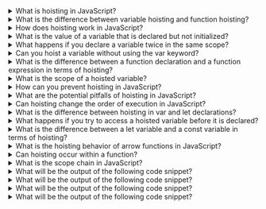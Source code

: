 <details>
    <summary>What is hoisting in JavaScript?</summary>

    Hoisting is a JavaScript mechanism where variables and function declarations are moved to the top of their respective scopes before the code is executed.

</details>


<details>
    <summary>What is the difference between variable hoisting and function hoisting?</summary>

    Variable hoisting is when the declaration of a variable is moved to the top of its scope, whereas function hoisting is when the entire function, including its body, is moved to the top of its scope.

</details>


<details>
    <summary>How does hoisting work in JavaScript?</summary>

    When the JavaScript engine parses a script, it looks for all variable and function declarations and moves them to the top of their respective scopes. This means that even if you declare a variable or function after you use it, it will still be available in the code.

</details>


<details>
    <summary>What is the value of a variable that is declared but not initialized?</summary>

    If a variable is declared but not initialized, its value will be undefined. This is because when the JavaScript engine hoists the variable declaration, it does not assign a value to the variable.
</details>


<details>
    <summary>What happens if you declare a variable twice in the same scope?</summary>

    If you declare a variable twice in the same scope, the second declaration will overwrite the first one. This is because the JavaScript engine only hoists the first declaration of the variable.

</details>


<details>
    <summary>Can you hoist a variable without using the var keyword?</summary>

    Yes, you can hoist a variable without using the var keyword by declaring it as a function parameter or by using a function expression instead of a function declaration.

</details>

<details>
    <summary>What is the difference between a function declaration and a function expression in terms of hoisting?</summary>

    A function declaration is hoisted to the top of its scope, whereas a function expression is not hoisted. This means that you can call a function declaration before it is defined, but you cannot call a function expression before it is defined.

</details>


<details>
    <summary>What is the scope of a hoisted variable?</summary>

    The scope of a hoisted variable is determined by where it is declared. If a variable is declared inside a function, its scope is the function. If a variable is declared outside of any function, its scope is the global scope.

</details>


<details>
    <summary>How can you prevent hoisting in JavaScript?</summary>

    You cannot prevent hoisting in JavaScript, but you can write your code in a way that avoids potential problems. One way to do this is to declare all variables and functions at the top of their respective scopes.

</details>


<details>
    <summary>What are the potential pitfalls of hoisting in JavaScript?</summary>

    One potential pitfall of hoisting is that it can lead to unexpected behavior if you are not aware of how it works. For example, if you declare a variable inside a block statement, but then use it outside of the block, the variable will be hoisted to the top of the function or global scope, which may not be what you intended. Another potential pitfall is that hoisting can make it difficult to understand the flow of your code, especially if you are not familiar with the concept.

</details>


<details>
    <summary>Can hoisting change the order of execution in JavaScript?</summary>

    Yes, hoisting can change the order of execution in JavaScript because variables and function declarations are moved to the top of their respective scopes before the code is executed.

</details>



<details>
    <summary>What is the difference between hoisting in var and let declarations?</summary>

    Var declarations are hoisted to the top of their scope, whereas let declarations are hoisted to the top of the block in which they are defined. This means that let variables are not accessible outside of their block.

</details>



<details>
    <summary>What happens if you try to access a hoisted variable before it is declared?</summary>

    If you try to access a hoisted variable before it is declared, its value will be undefined.

</details>



<details>
    <summary>What is the difference between a let variable and a const variable in terms of hoisting?</summary>

    Let and const variables are both hoisted to the top of their respective blocks, but const variables cannot be reassigned after they are declared.

</details>


<details>
    <summary>What is the hoisting behavior of arrow functions in JavaScript?</summary>

    Arrow functions are not hoisted in JavaScript, so you cannot call an arrow function before it is defined.

</details>



<details>
    <summary>Can hoisting occur within a function?</summary>

    Yes, hoisting can occur within a function, which means that any variables or functions declared within the function will be hoisted to the top of the function's scope.

</details>


<details>
    <summary>What is the scope chain in JavaScript?</summary>

    The scope chain in JavaScript is the hierarchy of scopes that the JavaScript engine uses to look up the value of a variable. The scope chain includes the current function's scope, any outer functions' scopes, and the global scope.

</details>


<details>
    <summary>What will be the output of the following code snippet?</summary>

```js
console.log(a);
var a = 10;
```

    Output: undefined

    Explanation: Even though a is declared later in the code, it is still accessible at the top of its scope due to hoisting. However, the value of a is not defined until it is actually assigned a value, which is why the output is undefined.

</details>


<details>
    <summary>What will be the output of the following code snippet?</summary>

    Output: ReferenceError: a is not defined

    Explanation: In this case, a is declared using let, which means it is not hoisted to the top of its scope. Since a has not been defined before the console.log() statement, a reference error is thrown.

</details>


<details>
    <summary>What will be the output of the following code snippet?</summary>

```js
    var a = 5;

    (function() {

    console.log(a);

    var a = 10;

    })();
```

    Output: undefined

    Explanation: This code creates a new function and immediately calls it. Within the function, a is declared later in the code using var, which means it is hoisted to the top of the function scope. Therefore, the console.log() statement refers to the hoisted variable, which has not yet been assigned a value, resulting in undefined as the output.

</details>


<details>
    <summary>What will be the output of the following code snippet?</summary>

    function test() {

    console.log(a);

    var a = 10;

    console.log(a);

    }

    test();

    Output:

    undefined
    10

    Explanation: Within the function test(), a is declared later in the code using var, which means it is hoisted to the top of the function scope. Therefore, the first console.log() statement refers to the hoisted variable, which has not yet been assigned a value, resulting in undefined as the output. The second console.log() statement refers to the value of a after it has been assigned a value of 10, resulting in 10 as the output.

</details>